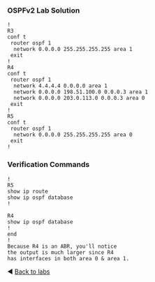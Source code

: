 ### OSPFv2 Lab Solution
```
!
R3
conf t
 router ospf 1
  network 0.0.0.0 255.255.255.255 area 1
 exit
!
R4
conf t
 router ospf 1
  network 4.4.4.4 0.0.0.0 area 1
  network 0.0.0.0 198.51.100.0 0.0.0.3 area 1
  network 0.0.0.0 203.0.113.0 0.0.0.3 area 0
 exit
!
R5
conf t
 router ospf 1
  network 0.0.0.0 255.255.255.255 area 0
 exit
!
```

### Verification Commands
```
!
R5
show ip route
show ip ospf database
!

R4
show ip ospf database
!
end
!
Because R4 is an ABR, you'll notice
the output is much larger since R4
has interfaces in both area 0 & area 1.
```

◀️ [Back to labs](https://github.com/tech-zero/ccnp-encor/blob/main/labs/Udemy/32a-ospfv2/README.md)
